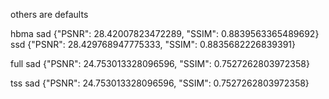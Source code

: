 others are defaults

hbma 
    sad {"PSNR": 28.42007823472289, "SSIM": 0.8839563365489692} 
    ssd {"PSNR": 28.429768947775333, "SSIM": 0.8835682226839391}

full
    sad {"PSNR": 24.753013328096596, "SSIM": 0.7527262803972358}

tss
    sad {"PSNR": 24.753013328096596, "SSIM": 0.7527262803972358}
